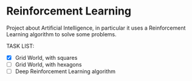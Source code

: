 # Reinforcement Learning

Project about Artificial Intelligence, in particular it uses a Reinforcement Learning algorithm to solve some problems.

TASK LIST:
 - [x] Grid World, with squares
 - [ ] Grid World, with hexagons
 - [ ] Deep Reinforcement Learning algorithm
